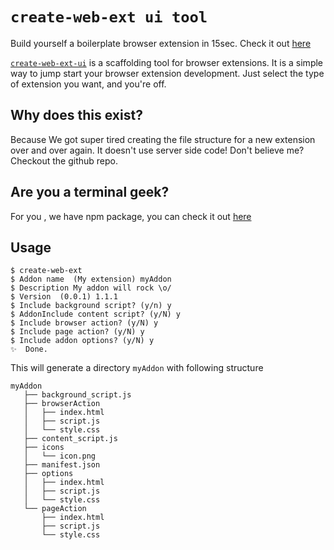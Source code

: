 # `create-web-ext ui tool`

Build yourself a boilerplate browser extension in 15sec. Check it out [here](http://webextensions.tech)


[`create-web-ext-ui`](http://www.webextensions.tech) is a scaffolding tool for browser extensions. It is a simple way to jump start your browser extension development. Just select the type of extension you want, and you're off.

Why does this exist?
--------------------
Because We got super tired creating the file structure for a new extension over and over again. It doesn't use server side code! Don't believe me? Checkout the github repo.

Are you a terminal geek?
--------------------
For you , we have npm package, you can check it out [here](https://www.npmjs.com/package/create-web-ext)

## Usage

    $ create-web-ext
    $ Addon name  (My extension) myAddon
    $ Description My addon will rock \o/
    $ Version  (0.0.1) 1.1.1
    $ Include background script? (y/n) y
    $ AddonInclude content script? (y/N) y
    $ Include browser action? (y/N) y
    $ Include page action? (y/N) y
    $ Include addon options? (y/N) y
    ✨  Done.
    
This will generate a directory `myAddon` with following structure

```text
myAddon
   ├── background_script.js
   ├── browserAction
   │   ├── index.html
   │   ├── script.js
   │   └── style.css
   ├── content_script.js
   ├── icons
   │   └── icon.png
   ├── manifest.json
   ├── options
   │   ├── index.html
   │   ├── script.js
   │   └── style.css
   └── pageAction
       ├── index.html
       ├── script.js
       └── style.css
```
